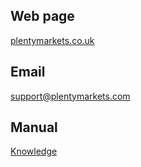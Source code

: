 ## Web page

<a href="https://www.plentymarkets.co.uk/" target="_blank">plentymarkets.co.uk</a>

## Email

<a href="mailto:support@plentymarkets.com">support@plentymarkets.com</a>

## Manual

<a href="https://knowledge.plentymarkets.com/en-gb/manual/main/markets/kaufland-de.html" target="_blank">Knowledge</a>
